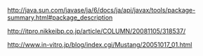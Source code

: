 http://java.sun.com/javase/ja/6/docs/ja/api/javax/tools/package-summary.html#package_description

http://itpro.nikkeibp.co.jp/article/COLUMN/20081105/318537/

http://www.in-vitro.jp/blog/index.cgi/Mustang/20051017_01.html

